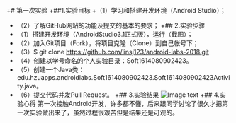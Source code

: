 +# 第一次实验
+##1.实验目标
+（1）学习和搭建开发环境（Android Studio）；
+ （2）了解GitHub网站的功能及提交的基本的要求；
+## 2.实验步骤
+ （1）搭建开发环境（AndroidStudio3.1正式版），运行（截图）；
+ （2）加入Git项目（Fork），将项目克隆（Clone）到自己帐号下；
+ （3）$ git clone https://github.com/linsj123/android-labs-2018.git
+ （4）创建以学号命名的个人实验目录：Soft1614080902423。
+ （5）创建一个Java类：edu.hzuapps.androidlabs.Soft1614080902423.Soft1614080902423Activity.java。
+ （6）提交代码并发Pull Request。
 +## 3.实验结果
![Image text](https://github.com/linsj123/android-labs-2018/blob/master/soft1614080902423/1.png)
+## 4.实验心得
   第一次接触Android开发，许多都不懂，后来跟同学讨论了很久才把第一次实验做出来了，虽然过程很艰苦但是结果还是可观的。
